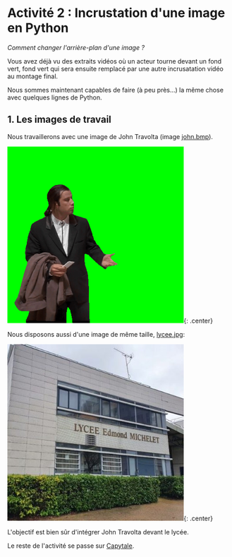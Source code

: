 # Activité 2 : Incrustation d'une image en Python

_Comment changer l'arrière-plan d'une image ?_


Vous avez déjà vu des extraits vidéos où un acteur tourne devant un fond vert, fond vert qui sera ensuite remplacé par une autre incrusatation vidéo au montage final. 

Nous sommes maintenant capables de faire (à peu près...) la même chose avec quelques lignes de Python.

## 1. Les images de travail

Nous travaillerons avec une image de John Travolta (image [john.bmp](data/john.bmp)).

![](data/john.bmp){: .center}

Nous disposons aussi d'une image de même taille, [lycee.jpg](data/lycee.jpg):

![](data/lycee.jpg){: .center}

L'objectif est bien sûr d'intégrer John Travolta devant le lycée.

Le reste de l'activité se passe sur [Capytale](https://capytale2.ac-paris.fr/web/c/5357-2180284).

<!--
## 2. Fusion des deux images

Nous savons :
- parcourir tous les pixels d'une image (avec une double boucle)
- récupérer la valeur d'un pixel (avec ```getpixel()``` )
- modifier la valeur d'un pixel (avec ```putpixel()``` )
- faire des tests avec ```if```...

Nous avons donc tous les outils nécessaires pour accueillir John Travolta ou Grumpy Cat au lycée : à vos claviers !

**Correction**

```python
from PIL import Image

img_john = Image.open("john.bmp")
img_lycee = Image.open("lycee.jpg")


for x in range(400):
    for y in range(400):
        pixel = img_john.getpixel((x,y))
        if pixel != (0, 255, 0):
            img_lycee.putpixel((x,y), pixel)

img_lycee.show()

```

![](data/sol.png)

-->
